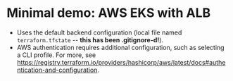 Minimal demo: AWS EKS with ALB
==============================

- Uses the default backend configuration (local file named `terraform.tfstate` -- **this has been .gitignore-d!**).
- AWS authentication requires additional configuration, such as selecting a CLI profile. For more, see https://registry.terraform.io/providers/hashicorp/aws/latest/docs#authentication-and-configuration.
